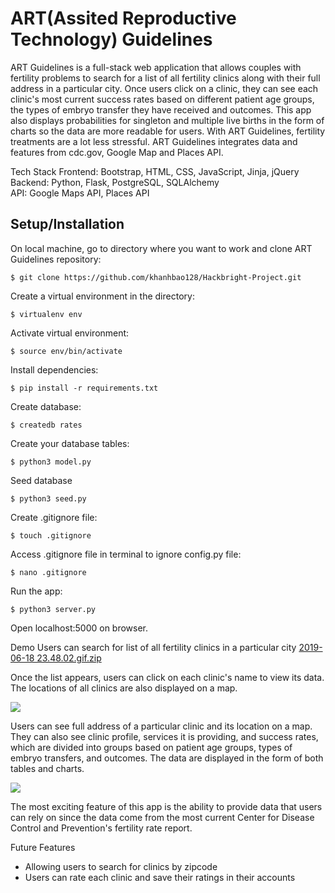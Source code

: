 # ART(Assited Reproductive Technology) Guidelines
ART Guidelines is a full-stack web application that allows couples with fertility problems to search for a list of all fertility clinics along with their full address in a particular city. Once users click on a clinic, they can see  each clinic's most current success rates based on different patient age groups,  the types of embryo transfer they have received and outcomes.  This app also displays probabilities for singleton and multiple live births in the form of charts so the data are more readable for users.  With ART Guidelines, fertility treatments are a lot less stressful.
ART Guidelines integrates data and features from cdc.gov, Google Map and Places API.


Tech Stack
Frontend: Bootstrap, HTML, CSS, JavaScript, Jinja, jQuery<br>
Backend: Python, Flask, PostgreSQL, SQLAlchemy<br>
API: Google Maps API, Places API

## Setup/Installation

On local machine, go to directory where you want to work and clone ART Guidelines repository:
```
$ git clone https://github.com/khanhbao128/Hackbright-Project.git
```
Create a virtual environment in the directory:
```
$ virtualenv env
```
Activate virtual environment:
```
$ source env/bin/activate
```
Install dependencies:
```
$ pip install -r requirements.txt
```
Create database:
```
$ createdb rates
```
Create your database tables:
```
$ python3 model.py
```
Seed database
```
$ python3 seed.py
```

Create .gitignore file:
```
$ touch .gitignore
```
Access .gitignore file in terminal to ignore config.py file:
```
$ nano .gitignore
```
Run the app:
```
$ python3 server.py
```
Open localhost:5000 on browser.

Demo
Users can search for list of all fertility clinics in a particular city 
[2019-06-18 23.48.02.gif.zip](https://github.com/khanhbao128/Hackbright-Project/files/3304761/2019-06-18.23.48.02.gif.zip)


Once the list appears, users can click on each clinic's name to view its data. The locations of all clinics are also displayed on a map.

![](show_list_1.gif)


Users can see full address of a particular clinic and its location on a map. They can also see clinic profile, services it is providing, and success rates, which are divided into groups based on patient age groups, types of embryo transfers, and outcomes. The data are displayed in the form of both tables and charts.

![](show_rates_1.gif)


The most exciting feature of this app is the ability to provide data that users can rely on since the data come from the most current Center for Disease Control and Prevention's fertility rate report.



Future Features
* Allowing users to search for clinics by zipcode
* Users can rate each clinic and save their ratings in their accounts
